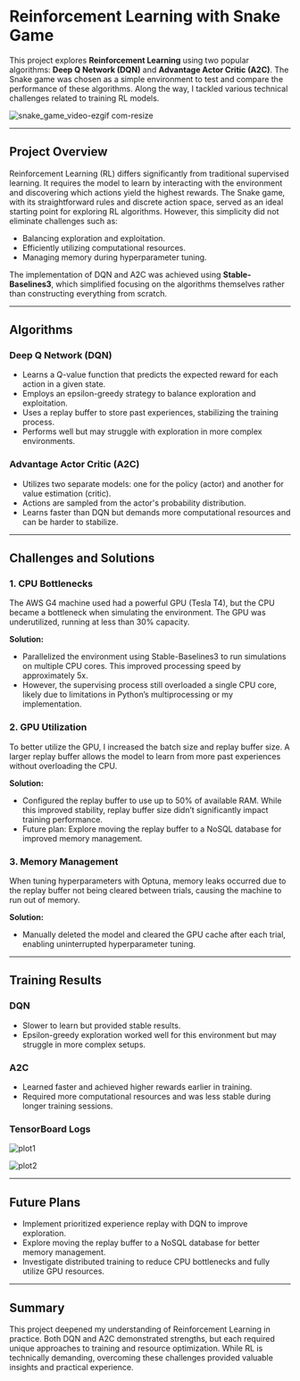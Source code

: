 # Reinforcement Learning with Snake Game

This project explores **Reinforcement Learning** using two popular algorithms: **Deep Q Network (DQN)** and **Advantage Actor Critic (A2C)**.
The Snake game was chosen as a simple environment to test and compare the performance of these algorithms.
Along the way, I tackled various technical challenges related to training RL models.

![snake_game_video-ezgif com-resize](https://github.com/user-attachments/assets/d1d5cb96-4bb3-4edb-ab4a-32a3be9a9d78)


---

## Project Overview

Reinforcement Learning (RL) differs significantly from traditional supervised learning.
It requires the model to learn by interacting with the environment and discovering which actions yield the highest rewards.
The Snake game, with its straightforward rules and discrete action space, served as an ideal starting point for exploring RL algorithms.
However, this simplicity did not eliminate challenges such as:

- Balancing exploration and exploitation.
- Efficiently utilizing computational resources.
- Managing memory during hyperparameter tuning.

The implementation of DQN and A2C was achieved using **Stable-Baselines3**, which simplified focusing on the algorithms themselves rather than constructing everything from scratch.

---

## Algorithms

### Deep Q Network (DQN)

- Learns a Q-value function that predicts the expected reward for each action in a given state.
- Employs an epsilon-greedy strategy to balance exploration and exploitation.
- Uses a replay buffer to store past experiences, stabilizing the training process.
- Performs well but may struggle with exploration in more complex environments.

### Advantage Actor Critic (A2C)

- Utilizes two separate models: one for the policy (actor) and another for value estimation (critic).
- Actions are sampled from the actor's probability distribution.
- Learns faster than DQN but demands more computational resources and can be harder to stabilize.

---

## Challenges and Solutions

### 1. CPU Bottlenecks

The AWS G4 machine used had a powerful GPU (Tesla T4), but the CPU became a bottleneck when simulating the environment.
The GPU was underutilized, running at less than 30% capacity.

**Solution:**
- Parallelized the environment using Stable-Baselines3 to run simulations on multiple CPU cores. This improved processing speed by approximately 5x.
- However, the supervising process still overloaded a single CPU core, likely due to limitations in Python’s multiprocessing or my implementation.

### 2. GPU Utilization

To better utilize the GPU, I increased the batch size and replay buffer size.
A larger replay buffer allows the model to learn from more past experiences without overloading the CPU.

**Solution:**
- Configured the replay buffer to use up to 50% of available RAM. While this improved stability, replay buffer size didn’t significantly impact training performance.
- Future plan: Explore moving the replay buffer to a NoSQL database for improved memory management.

### 3. Memory Management

When tuning hyperparameters with Optuna, memory leaks occurred due to the replay buffer not being cleared between trials, causing the machine to run out of memory.

**Solution:**
- Manually deleted the model and cleared the GPU cache after each trial, enabling uninterrupted hyperparameter tuning.

---

## Training Results

### DQN
- Slower to learn but provided stable results.
- Epsilon-greedy exploration worked well for this environment but may struggle in more complex setups.

### A2C
- Learned faster and achieved higher rewards earlier in training.
- Required more computational resources and was less stable during longer training sessions.


### TensorBoard Logs
![plot1](https://github.com/user-attachments/assets/570e6936-ff62-4f75-b0a7-44ae5c596149)

![plot2](https://github.com/user-attachments/assets/18135995-d53d-4df3-aadd-e883c7bbed08)

---

## Future Plans

- Implement prioritized experience replay with DQN to improve exploration.
- Explore moving the replay buffer to a NoSQL database for better memory management.
- Investigate distributed training to reduce CPU bottlenecks and fully utilize GPU resources.

---

## Summary

This project deepened my understanding of Reinforcement Learning in practice. Both DQN and A2C demonstrated strengths, but each required unique approaches to training and resource optimization. While RL is technically demanding, overcoming these challenges provided valuable insights and practical experience.
